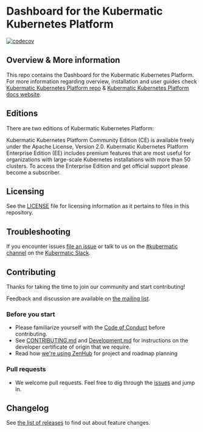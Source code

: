 # Dashboard for the Kubermatic Kubernetes Platform
[![codecov](https://codecov.io/gh/kubermatic/dashboard/branch/master/graph/badge.svg?token=njXM3OrmAM)](https://codecov.io/gh/kubermatic/dashboard)


## Overview & More information

This repo contains the Dashboard for the Kubermatic Kubernetes Platform. For more information regarding overview, installation and user guides check [Kubermatic Kubernetes Platform repo][5] & [Kubermatic Kubernetes Platform docs website][21].

## Editions
There are two editions of Kubermatic Kubernetes Platform:

Kubermatic Kubernetes Platform Community Edition (CE) is available freely under the Apache License, Version 2.0.
Kubermatic Kubernetes Platform Enterprise Edition (EE) includes premium features that are most useful for organizations with large-scale Kubernetes installations with more than 50 clusters. To access the Enterprise Edition and get official support please become a subscriber.

## Licensing
See the [LICENSE](LICENSE) file for licensing information as it pertains to files in this repository.

## Troubleshooting

If you encounter issues [file an issue][1] or talk to us on the [#kubermatic channel][12] on the [Kubermatic Slack][15].

## Contributing

Thanks for taking the time to join our community and start contributing!

Feedback and discussion are available on [the mailing list][11].

### Before you start

* Please familiarize yourself with the [Code of Conduct][4] before contributing.
* See [CONTRIBUTING.md][2] and [Development.md][3] for instructions on the developer certificate of origin that we require.
* Read how [we're using ZenHub][13] for project and roadmap planning


### Pull requests

* We welcome pull requests. Feel free to dig through the [issues][1] and jump in.

## Changelog

See [the list of releases][3] to find out about feature changes.

[1]: https://github.com/kubermatic/dashboard/issues
[2]: https://github.com/kubermatic/dashboard/blob/master/CONTRIBUTING.md
[3]: https://github.com/kubermatic/dashboard/blob/master/Development.md
[3]: https://github.com/kubermatic/dashboard/releases
[4]: https://github.com/kubermatic/dashboard/blob/master/code-of-conduct.md
[5]: https://github.com/kubermatic/kubermatic/blob/master/README.md

[11]: https://groups.google.com/forum/#!forum/kubermatic-dev
[12]: https://kubermatic.slack.com/messages/kubermatic
[13]: https://github.com/kubermatic/dashboard/blob/master/Zenhub.md
[15]: http://slack.kubermatic.io/

[21]: https://docs.kubermatic.com/kubermatic/
